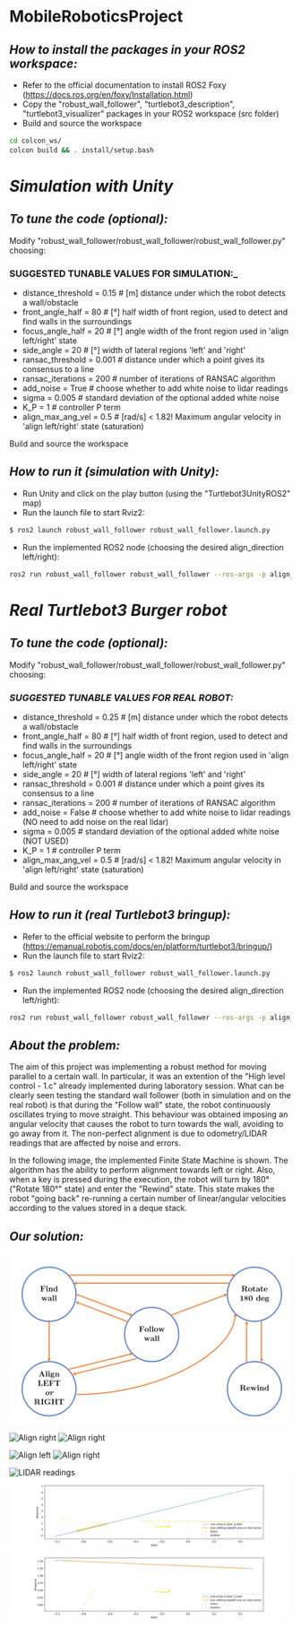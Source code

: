 # MobileRoboticsProject

## _How to install the packages in your ROS2 workspace:_
- Refer to the official documentation to install ROS2 Foxy (https://docs.ros.org/en/foxy/Installation.html)
- Copy the "robust_wall_follower", "turtlebot3_description", "turtlebot3_visualizer" packages in your ROS2 workspace (src folder)
- Build and source the workspace
```sh
cd colcon_ws/
colcon build && . install/setup.bash
```

# _Simulation with Unity_
## _To tune the code (optional):_
Modify "robust_wall_follower/robust_wall_follower/robust_wall_follower.py" choosing:

### SUGGESTED TUNABLE VALUES FOR SIMULATION:_
- distance_threshold = 0.15   # [m] distance under which the robot detects a wall/obstacle
- front_angle_half = 80       # [°] half width of front region, used to detect and find walls in the surroundings 
- focus_angle_half = 20       # [°] angle width of the front region used in 'align left/right' state
- side_angle = 20             # [°] width of lateral regions 'left' and 'right'  
- ransac_threshold = 0.001    # distance under which a point gives its consensus to a line 
- ransac_iterations = 200     # number of iterations of RANSAC algorithm  
- add_noise = True            # choose whether to add white noise to lidar readings 
- sigma = 0.005                # standard deviation of the optional added white noise 
- K_P = 1                     # controller P term 
- align_max_ang_vel = 0.5     # [rad/s] < 1.82! Maximum angular velocity in 'align left/right' state (saturation) 
    
Build and source the workspace


## _How to run it (simulation with Unity):_
- Run Unity and click on the play button (using the "Turtlebot3UnityROS2" map)
- Run the launch file to start Rviz2:
```sh
$ ros2 launch robust_wall_follower robust_wall_follower.launch.py
```
- Run the implemented ROS2 node (choosing the desired align_direction left/right):
```sh
ros2 run robust_wall_follower robust_wall_follower --ros-args -p align_direction:=left
```


# _Real Turtlebot3 Burger robot_

## _To tune the code (optional):_
Modify "robust_wall_follower/robust_wall_follower/robust_wall_follower.py" choosing:

### _SUGGESTED TUNABLE VALUES FOR REAL ROBOT:_
- distance_threshold = 0.25   # [m] distance under which the robot detects a wall/obstacle
- front_angle_half = 80       # [°] half width of front region, used to detect and find walls in the surroundings 
- focus_angle_half = 20       # [°] angle width of the front region used in 'align left/right' state
- side_angle = 20             # [°] width of lateral regions 'left' and 'right'  
- ransac_threshold = 0.001    # distance under which a point gives its consensus to a line 
- ransac_iterations = 200     # number of iterations of RANSAC algorithm  
- add_noise = False           # choose whether to add white noise to lidar readings (NO need to add noise on the real lidar)
- sigma = 0.005               # standard deviation of the optional added white noise (NOT USED)
- K_P = 1                     # controller P term 
- align_max_ang_vel = 0.5     # [rad/s] < 1.82! Maximum angular velocity in 'align left/right' state (saturation) 
    
Build and source the workspace


## _How to run it (real Turtlebot3 bringup):_
- Refer to the official website to perform the bringup (https://emanual.robotis.com/docs/en/platform/turtlebot3/bringup/)
- Run the launch file to start Rviz2:
```sh
$ ros2 launch robust_wall_follower robust_wall_follower.launch.py
```
- Run the implemented ROS2 node (choosing the desired align_direction left/right):
```sh
ros2 run robust_wall_follower robust_wall_follower --ros-args -p align_direction:=left
```



## _About the problem:_
The aim of this project was implementing a robust method for moving parallel to a certain wall. In particular, it was an extention of the "High level control - 1.c" already implemented during laboratory session. What can be clearly seen testing the standard wall follower (both in simulation and on the real robot) is that during the "Follow wall" state, the robot continuously oscillates trying to move straight. This behaviour was obtained imposing an angular velocity that causes the robot to turn towards the wall, avoiding to go away from it. The non-perfect alignment is due to odometry/LIDAR readings that are affected by noise and errors. 

In the following image, the implemented Finite State Machine is shown. The algorithm has the ability to perform alignment towards left or right. Also, when a key is pressed during the execution, the robot will turn by 180° ("Rotate 180°" state) and enter the "Rewind" state. This state makes the robot "going back" re-running a certain number of linear/angular velocities according to the values stored in a deque stack.

## _Our solution:_

<img src="github_images/fsm.png" alt="FSM" width="600"/>

![Align right](github_images/align_right.gif)
![Align right](github_images/align_right_rviz.gif)

![Align left](github_images/align_left.gif)
![Align right](github_images/align_left_rviz.gif)

![LIDAR readings](github_images/lidarReadings_MAP_CENTER.json.png)
![RANSAC 1](github_images/Multiline_plot1.png)
![RANSAC 2](github_images/Multiline_plot2.png)

